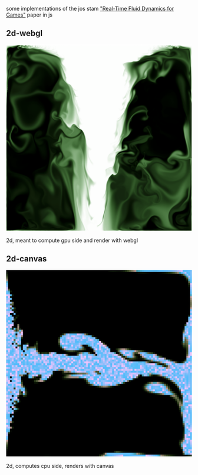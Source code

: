 some implementations of the jos stam ["Real-Time Fluid Dynamics for Games"](https://www.dgp.toronto.edu/public_user/stam/reality/Research/pub.html) paper in js


## 2d-webgl

![2d-webgl](./2d-webgl/preview.png)

2d, meant to compute gpu side and render with webgl

## 2d-canvas

![2d-canvas](./2d-canvas/preview.png)

2d, computes cpu side, renders with canvas


